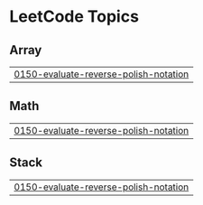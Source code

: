 
<!---LeetCode Topics Start-->
# LeetCode Topics
## Array
|  |
| ------- |
| [0150-evaluate-reverse-polish-notation](https://github.com/dingtianding/Leetcode/tree/master/0150-evaluate-reverse-polish-notation) |
## Math
|  |
| ------- |
| [0150-evaluate-reverse-polish-notation](https://github.com/dingtianding/Leetcode/tree/master/0150-evaluate-reverse-polish-notation) |
## Stack
|  |
| ------- |
| [0150-evaluate-reverse-polish-notation](https://github.com/dingtianding/Leetcode/tree/master/0150-evaluate-reverse-polish-notation) |
<!---LeetCode Topics End-->